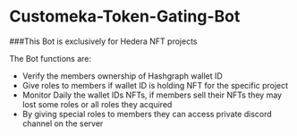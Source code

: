 # Customeka-Token-Gating-Bot

###This Bot is exclusively for Hedera NFT projects

The Bot functions are:
- Verify the members ownership of Hashgraph wallet ID
- Give roles to members if wallet ID is holding NFT for the specific project
- Monitor Daily the wallet IDs NFTs, if members sell their NFTs they may lost some roles or all roles they acquired
- By giving special roles to members they can access private discord channel on the server
